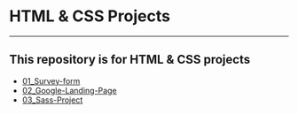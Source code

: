 <h1>HTML & CSS Projects</h1>
<hr />
<h2>This repository is for HTML & CSS projects</h2>
<ul>
  <li>
    <a
      href="https://github.com/muhammedvuslat/Projects/tree/master/01-Survey-form"
      >01_Survey-form</a
    >
  </li>
  <li>
    <a
      href="https://github.com/muhammedvuslat/Projects/tree/master/02_Google-Landing-Page"
      >02_Google-Landing-Page</a
    >
  </li>
  <li>
    <a
      href="https://github.com/muhammedvuslat/Projects/tree/master/03_Sass-Project"
      >03_Sass-Project</a
    >
  </li>
</ul>
